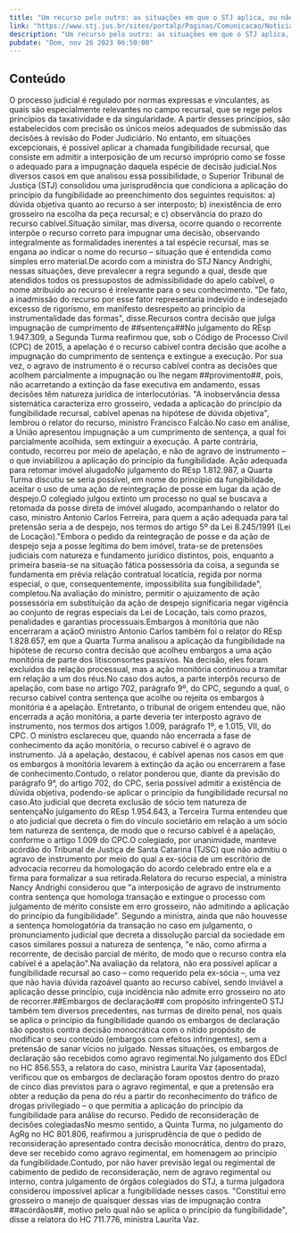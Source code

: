 ```yaml
---
title: "Um recurso pelo outro: as situações em que o STJ aplica, ou não, o princípio da fungibilidade"
link: "https://www.stj.jus.br/sites/portalp/Paginas/Comunicacao/Noticias/2023/26112023-Um-recurso-pelo-outro-as-situacoes-em-que-o-STJ-aplica--ou-nao--o-principio-da-fungibilidade.aspx"
description: "Um recurso pelo outro: as situações em que o STJ aplica, ou não, o princípio da fungibilidade"
pubdate: "Dom, nov 26 2023 06:50:00"
---
```


## Conteúdo

O processo judicial é regulado por normas expressas e vinculantes, as quais são especialmente relevantes no campo recursal, que se rege pelos princípios da taxatividade e da singularidade. A partir desses princípios, são estabelecidos com precisão os únicos meios adequados de submissão das decisões à revisão do Poder Judiciário. No entanto, em situações excepcionais, é possível aplicar a chamada fungibilidade recursal, que consiste em admitir a interposição de um recurso impróprio como se fosse o adequado para a impugnação daquela espécie de decisão judicial.Nos diversos casos em que analisou essa possibilidade, o Superior Tribunal de Justiça (STJ) consolidou uma jurisprudência que condiciona a aplicação do princípio da fungibilidade ao preenchimento dos seguintes requisitos: a) dúvida objetiva quanto ao recurso a ser interposto; b) inexistência de erro grosseiro na escolha da peça recursal; e c) observância do prazo do recurso cabível.Situação similar, mas diversa, ocorre quando o recorrente interpõe o recurso correto para impugnar uma decisão, observando integralmente as formalidades inerentes a tal espécie recursal, mas se engana ao indicar o nome do recurso – situação que é entendida como simples erro material.De acordo com a ministra do STJ Nancy Andrighi, nessas situações, deve prevalecer a regra segundo a qual, desde que atendidos todos os pressupostos de admissibilidade do apelo cabível, o nome atribuído ao recurso é irrelevante para o seu conhecimento. "De fato, a inadmissão do recurso por esse fator representaria indevido e indesejado excesso de rigorismo, em manifesto desrespeito ao princípio da instrumentalidade das formas", disse.Recursos contra decisão que julga impugnação de cumprimento de ##sentença##No julgamento do REsp 1.947.309, a Segunda Turma reafirmou que, sob o Código de Processo Civil (CPC) de 2015, a apelação é o recurso cabível contra decisão que acolhe a impugnação do cumprimento de sentença e extingue a execução. Por sua vez, o agravo de instrumento é o recurso cabível contra as decisões que acolhem parcialmente a impugnação ou lhe negam ##provimento##, pois, não acarretando a extinção da fase executiva em andamento, essas decisões têm natureza jurídica de interlocutórias. "A inobservância dessa sistemática caracteriza erro grosseiro, vedada a aplicação do princípio da fungibilidade recursal, cabível apenas na hipótese de dúvida objetiva", lembrou o relator do recurso, ministro Francisco Falcão.No caso em análise, a União apresentou impugnação a um cumprimento de sentença, a qual foi parcialmente acolhida, sem extinguir a execução. A parte contrária, contudo, recorreu por meio de apelação, e não de agravo de instrumento – o que inviabilizou a aplicação do princípio da fungibilidade. Ação adequada para retomar imóvel alugadoNo julgamento do REsp 1.812.987, a Quarta Turma discutiu se seria possível, em nome do princípio da fungibilidade, aceitar o uso de uma ação de reintegração de posse em lugar da ação de despejo.O colegiado julgou extinto um processo no qual se buscava a retomada da posse direta de imóvel alugado, acompanhando o relator do caso, ministro Antonio Carlos Ferreira, para quem a ação adequada para tal pretensão seria a de despejo, nos termos do artigo 5º da Lei 8.245/1991 (Lei de Locação)."Embora o pedido da reintegração de posse e da ação de despejo seja a posse legítima do bem imóvel, trata-se de pretensões judiciais com natureza e fundamento jurídico distintos, pois, enquanto a primeira baseia-se na situação fática possessória da coisa, a segunda se fundamenta em prévia relação contratual locatícia, regida por norma especial, o que, consequentemente, impossibilita sua fungibilidade", completou.Na avaliação do ministro, permitir o ajuizamento de ação possessória em substituição da ação de despejo significaria negar vigência ao conjunto de regras especiais da Lei de Locação, tais como prazos, penalidades e garantias processuais.Embargos à monitória que não encerraram a açãoO ministro Antonio Carlos também foi o relator do REsp 1.828.657, em que a Quarta Turma analisou a aplicação da fungibilidade na hipótese de recurso contra decisão que acolheu embargos a uma ação monitória de parte dos litisconsortes passivos. Na decisão, eles foram excluídos da relação processual, mas a ação monitória continuou a tramitar em relação a um dos réus.No caso dos autos, a parte interpôs recurso de apelação, com base no artigo 702, parágrafo 9º, do CPC, segundo a qual, o recurso cabível contra sentença que acolhe ou rejeita os embargos à monitória é a apelação. Entretanto, o tribunal de origem entendeu que, não encerrada a ação monitória, a parte deveria ter interposto agravo de instrumento, nos termos dos artigos 1.009, parágrafo 1º, e 1.015, VII, do CPC. O ministro esclareceu que, quando não encerrada a fase de conhecimento da ação monitória, o recurso cabível é o agravo de instrumento. Já a apelação, destacou, é cabível apenas nos casos em que os embargos à monitória levarem à extinção da ação ou encerrarem a fase de conhecimento.Contudo, o relator ponderou que, diante da previsão do parágrafo 9°, do artigo 702, do CPC, seria possível admitir a existência de dúvida objetiva, podendo-se aplicar o princípio da fungibilidade recursal no caso.Ato judicial que decreta exclusão de sócio tem natureza de sentençaNo julgamento do REsp 1.954.643, a Terceira Turma entendeu que o ato judicial que decreta o fim do vínculo societário em relação a um sócio tem natureza de sentença, de modo que o recurso cabível é a apelação, conforme o artigo 1.009 do CPC.O colegiado, por unanimidade, manteve acórdão do Tribunal de Justiça de Santa Catarina (TJSC) que não admitiu o agravo de instrumento por meio do qual a ex-sócia de um escritório de advocacia recorreu da homologação do acordo celebrado entre ela e a firma para formalizar a sua retirada.Relatora do recurso especial, a ministra Nancy Andrighi considerou que "a interposição de agravo de instrumento contra sentença que homologa transação e extingue o processo com julgamento de mérito consiste em erro grosseiro, não admitindo a aplicação do princípio da fungibilidade". Segundo a ministra, ainda que não houvesse a sentença homologatória da transação no caso em julgamento, o pronunciamento judicial que decreta a dissolução parcial da sociedade em casos similares possui a natureza de sentença, "e não, como afirma a recorrente, de decisão parcial de mérito, de modo que o recurso contra ela cabível é a apelação".Na avaliação da relatora, não era possível aplicar a fungibilidade recursal ao caso – como requerido pela ex-sócia –, uma vez que não havia dúvida razoável quanto ao recurso cabível, sendo inviável a aplicação desse princípio, cuja incidência não admite erro grosseiro no ato de recorrer.##Embargos de declaração## com propósito infringenteO STJ também tem diversos precedentes, nas turmas de direito penal, nos quais se aplica o princípio da fungibilidade quando os embargos de declaração são opostos contra decisão monocrática com o nítido propósito de modificar o seu conteúdo (embargos com efeitos infringentes), sem a pretensão de sanar vícios no julgado. Nessas situações, os embargos de declaração são recebidos como agravo regimental.No julgamento dos EDcl no HC 856.553, a relatora do caso, ministra Laurita Vaz (aposentada), verificou que os embargos de declaração foram opostos dentro do prazo de cinco dias previstos para o agravo regimental, e que a pretensão era obter a redução da pena do réu a partir do reconhecimento do tráfico de drogas privilegiado – o que permitia a aplicação do princípio da fungibilidade para análise do recurso. Pedido de reconsideração de decisões colegiadasNo mesmo sentido, a Quinta Turma, no julgamento do AgRg no HC 801.806, reafirmou a jurisprudência de que o pedido de reconsideração apresentado contra decisão monocrática, dentro do prazo, deve ser recebido como agravo regimental, em homenagem ao princípio da fungibilidade.Contudo, por não haver previsão legal ou regimental de cabimento de pedido de reconsideração, nem de agravo regimental ou interno, contra julgamento de órgãos colegiados do STJ, a turma julgadora considerou impossível aplicar a fungibilidade nesses casos. "Constitui erro grosseiro o manejo de quaisquer dessas vias de impugnação contra ##acórdãos##, motivo pelo qual não se aplica o princípio da fungibilidade", disse a relatora do HC 711.776, ministra Laurita Vaz.
